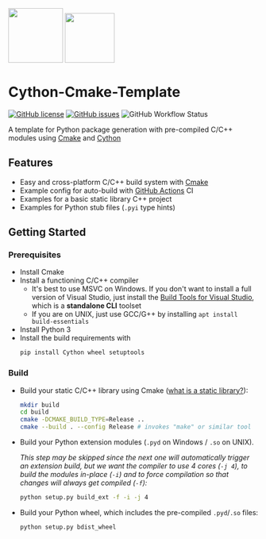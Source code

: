 <img src="https://upload.wikimedia.org/wikipedia/commons/thumb/8/8f/Breezeicons-apps-48-cmake.svg/1200px-Breezeicons-apps-48-cmake.svg.png" height="110"/>
<img src="https://upload.wikimedia.org/wikipedia/commons/thumb/c/ce/Cython-logo.svg/1200px-Cython-logo.svg.png" height="100"/>

# Cython-Cmake-Template
[![GitHub license](https://img.shields.io/github/license/TheClockTwister/Cython-Cmake-Template)](https://github.com/TheClockTwister/Cython-Cmake-Template/blob/master/LICENSE.md)
[![GitHub issues](https://img.shields.io/github/issues/TheClockTwister/Cython-Cmake-Template)](https://github.com/TheClockTwister/Cython-Cmake-Template/issues)
![GitHub Workflow Status](https://img.shields.io/github/workflow/status/TheClockTwister/Cython-Cmake-Template/Continous%20integration?label=GitHub%20Build)

A template for Python package generation with pre-compiled C/C++ modules using
[Cmake](https://cmake.org/cmake/help/latest/) and [Cython](https://cython.readthedocs.io/en/latest/index.html)

## Features

- Easy and cross-platform C/C++ build system with [Cmake](https://cmake.org/cmake/help/latest/)
- Example config for auto-build with [GitHub Actions](https://docs.github.com/en/actions/reference/workflow-syntax-for-github-actions#jobsjob_idstrategy) CI
- Examples for a basic static library C++ project
- Examples for Python stub files (`.pyi` type hints)

## Getting Started

### Prerequisites

- Install Cmake
- Install a functioning C/C++ compiler
    - It's best to use MSVC on Windows. If you don't want to install a full version of Visual Studio, just install
      the [Build Tools for Visual Studio](https://visualstudio.microsoft.com/downloads/#build-tools-for-visual-studio-2019), which is a **standalone CLI** toolset
    - If you are on UNIX, just use GCC/G++ by installing `apt install build-essentials`
- Install Python 3
- Install the build requirements with
  ```bash
  pip install Cython wheel setuptools
  ```

### Build

- Build your static C/C++ library using Cmake ([what is a static library?](https://www.geeksforgeeks.org/difference-between-static-and-shared-libraries/)):
  ```bash
  mkdir build
  cd build
  cmake -DCMAKE_BUILD_TYPE=Release ..
  cmake --build . --config Release # invokes "make" or similar tool
  ```

- Build your Python extension modules (`.pyd` on Windows / `.so` on UNIX).

  *This step may be skipped since the next one will automatically trigger an extension build, but we want the compiler to use 4 cores (`-j 4`), to build the modules in-place (`-i`)
  and to force compilation so that changes will always get compiled (`-f`):*
  ```bash
  python setup.py build_ext -f -i -j 4
  ```

- Build your Python wheel, which includes the pre-compiled `.pyd`/`.so` files:
  ```bash
  python setup.py bdist_wheel
  ```
